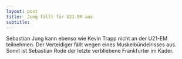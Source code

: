 ```yaml
---
layout: post
title:  Jung fällt für U21-EM aus
subtitle:  
---
```


Sebastian Jung kann ebenso wie Kevin Trapp nicht an der U21-EM teilnehmen. Der Verteidiger fällt wegen eines Muskelbündelrisses aus. Somit ist Sebastian Rode der letzte verbliebene Frankfurter im Kader.


